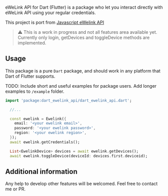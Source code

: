 eWeLink API for Dart (Flutter) is a package who let you interact directly with eWeLink API using your regular credentials.

This project is port from [Javascript eWelink API](https://ewelink-api.vercel.app/docs/introduction)

> :warning: This is a work in progress and not all features area available yet.
> Currently only login, getDevices and toggleDevice methods are implemented.

## Usage

This package is a pure `Dart` package, and should work in any platform that Dart of Flutter supports.

TODO: Include short and useful examples for package users. Add longer examples
to `/example` folder.

```dart
import 'package:dart_ewelink_api/dart_ewelink_api.dart';

  //...

  const ewelink = Ewelink({
    email: '<your ewelink email>',
    password: '<your ewelink password>',
    region: '<your ewelink region>',
  });
  await ewelink.getCredentials();

  List<EwelinkDevice> devices = await ewelink.getDevices();
  await ewelink.toggleDevice(deviceId: devices.first.deviceid);
```

## Additional information

Any help to develop other features will be welcomed. Feel free to contact me or PR.
